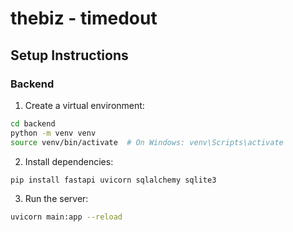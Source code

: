 # thebiz - timedout

## Setup Instructions

### Backend

1. Create a virtual environment:

```bash
cd backend
python -m venv venv
source venv/bin/activate  # On Windows: venv\Scripts\activate
```

2. Install dependencies:

```bash
pip install fastapi uvicorn sqlalchemy sqlite3
```

3. Run the server:

```bash
uvicorn main:app --reload
```

